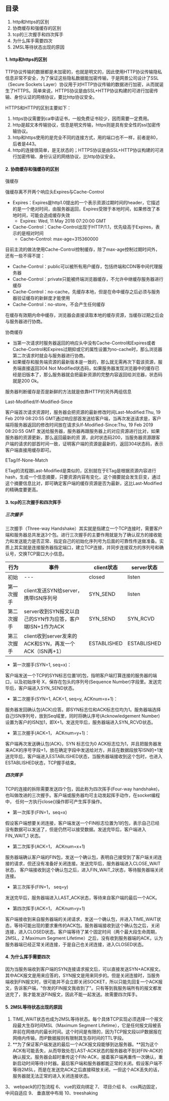 ## 目录

1. http和https的区别
2. 协商缓存和强缓存的区别
3. tcp的三次握手和四次挥手
4. 为什么挥手需要四次
5. 2MSL等待状态出现的原因

#### 1. http和https的区别

TTP协议传输的数据都是未加密的，也就是明文的，因此使用HTTP协议传输隐私信息非常不安全，为了保证这些隐私数据能加密传输，于是网景公司设计了SSL（Secure Sockets Layer）协议用于对HTTP协议传输的数据进行加密，从而就诞生了HTTPS。简单来说，HTTPS协议是由SSL+HTTP协议构建的可进行加密传输、身份认证的网络协议，要比http协议安全。

HTTPS和HTTP的区别主要如下：

1. https协议需要到ca申请证书，一般免费证书较少，因而需要一定费用。
2. http是超文本传输协议，信息是明文传输，https则是具有安全性的ssl加密传输协议。
3. http和https使用的是完全不同的连接方式，用的端口也不一样，前者是80，后者是443。
4. http的连接很简单，是无状态的；HTTPS协议是由SSL+HTTP协议构建的可进行加密传输、身份认证的网络协议，比http协议安全。

#### 2. 协商缓存和强缓存的区别

强缓存

强缓存离不开两个响应头Expires与Cache-Control

- Expires：Expires是http1.0提出的⼀个表示资源过期时间的header，它描述的是⼀个绝对时间，由服务器返回，Expires受限于本地时间，如果修改了本地时间，可能会造成缓存失效
    - Expires: Wed, 11 May 2018 07:20:00 GMT
- Cache-Control：Cache-Control出现于HTTP/1.1，优先级⾼于Expires，表示的是相对时间
    - Cache-Control: max-age=315360000

⽬前主流的做法使⽤Cache-Control控制缓存，除了max-age控制过期时间外，还有⼀些不得不提：

- Cache-Control：public可以被所有⽤户缓存，包括终端和CDN等中间代理服务器
- Cache-Control：private只能被终端浏览器缓存，不允许中继缓存服务器进⾏缓存
- Cache-Control：no-cache，先缓存本地，但是在命中缓存之后必须与服务器验证缓存的新鲜度才能使⽤
- Cache-Control：no-store，不会产⽣任何缓存

在缓存有效期内命中缓存，浏览器会直接读取本地的缓存资源，当缓存过期之后会与服务器进⾏协商。

协商缓存

- 当第⼀次请求时服务器返回的响应头中没有Cache-Control和Expires或者Cache-Control和Expires过期抑或它的属性设置为no-cache时，那么浏览器第⼆次请求时就会与服务器进⾏协商。
- 如果缓存和服务端资源的最新版本是⼀致的，那么就⽆需再次下载该资源，服务端直接返回304 Not Modified状态码，如果服务器发现浏览器中的缓存已经是旧版本了，那么服务器就会把最新资源的完整内容返回给浏览器，状态码就是200 Ok。

服务器判断缓存是否是新鲜的⽅法就是依靠HTTP的另外两组信息

Last-Modified/If-Modified-Since

客户端⾸次请求资源时，服务器会把资源的最新修改时间Last-Modified:Thu, 19 Feb 2019 08:20:55 GMT通过响应部⾸发送给客户端，当再次发送请求是，客户端将服务器返回的修改时间放在请求头If-Modified-Since:Thu, 19 Feb 2019 08:20:55 GMT 发送给服务器，服务器再跟服务器上的对应资源进⾏⽐对，如果服务器的资源更新，那么返回最新的资
源，此时状态码200，当服务器资源跟客户端的请求的部⾸时间⼀致，证明客户端的资源是最新的，返回304状态码，表示客户端直接⽤缓存即可。

ETag/If-None-Match

ETag的流程跟Last-Modified是类似的，区别就在于ETag是根据资源内容进⾏hash，⽣成⼀个信息摘要，只要资源内容有变化，这个摘要就会发⽣巨变，通过这个摘要信息⽐对，即可确定客户端的缓存资源是否为最新，这⽐Last-Modified的精确度要更⾼。

#### 3. tcp的三次握手和四次挥手

##### 三次握手

三次握手（Three-way Handshake）其实就是指建立一个TCP连接时，需要客户端和服务器总共发送3个包。进行三次握手的主要作用就是为了确认双方的接收能力和发送能力是否正常、指定自己的初始化序列号为后面的可靠性传送做准备。实质上其实就是连接服务器指定端口，建立TCP连接，并同步连接双方的序列号和确认号，交换TCP窗口大小信息。

| 行为 | 事件 | client状态 | server状态 |
| -- | -- | -- | -- |
| 初始 | --- | closed | listen |
| 第一次握手 | client发送SYN给server，携带ISN序列号 | SYN_SEND | listen |
| 第二次握手 | server收到SYN报文以自己的SYN作为应答，客户端ISN+1作为ACK | SYN_SEND | SYN_RCVD |
| 第三次握手 | client收到server发来的ACK和SYN，再发一个ACK（ISN再+1） | ESTABLISHED | ESTABLISHED |

- 第⼀次握⼿(SYN=1, seq=x)：

客户端发送⼀个TCP的SYN标志位置1的包，指明客户端打算连接的服务器的端⼝，以及初始序号 X，保存在包头的序列号(Sequence Number)字段⾥。发送完毕后，客户端进⼊SYN_SEND状态。

- 第⼆次握⼿(SYN=1, ACK=1, seq=y, ACKnum=x+1)：

服务器发回确认包(ACK)应答。即SYN标志位和ACK标志位均为1。服务器端选择⾃⼰ISN序列号，放到Seq域⾥，同时将确认序号(Acknowledgement Number)设置为客户的ISN加1，即X+1。发送完毕后，服务器端进⼊SYN_RCVD状态。

- 第三次握⼿(ACK=1， ACKnum=y+1)：

客户端再次发送确认包(ACK)，SYN 标志位为0 ACK标志位为1，并且把服务器发来ACK的序号字段+1，放在确定字段中发送给对⽅，并且在数据段放写ISN的+1发送完毕后，客户端进⼊ESTABLISHED状态，当服务器端接收到这个包时，也进⼊ESTABLISHED状态，TCP握⼿结束。

##### 四次挥手

TCP的连接的拆除需要发送四个包，因此称为四次挥⼿(Four-way handshake)，也叫做改进的三次握⼿。客户端或服务器均可主动发起挥⼿动作，在socket编程中， 任何⼀⽅执⾏close()操作即可产⽣挥⼿操作。

- 第⼀次挥⼿(FIN=1，seq=x)

假设客户端想要关闭连接，客户端发送⼀个FIN标志位置为1的包，表示⾃⼰已经没有数据可以发送了，但是仍然可以接受数据。发送完毕后，客户端进⼊FIN_WAIT_1 状态。

- 第⼆次挥⼿(ACK=1， ACKnum=x+1)

服务器端确认客户端的FIN包，发送⼀个确认包，表明⾃⼰接受到了客户端关闭连接的请求，但还没有准备好关闭连接。发送完毕后，服务器端进⼊CLOSE_WAIT状态， 客户端接收到这个确认包之后，进⼊FIN_WAIT_2状态，等待服务器端关闭连接。

- 第三次挥⼿(FIN=1， seq=y)

发送完毕后，服务器端进⼊LAST_ACK状态，等待来⾃客户端的最后⼀个ACK。

- 第四次挥⼿(ACK=1， ACKnum=y+1)

客户端接收到来⾃服务器端的关闭请求，发送⼀个确认包，并进⼊TIME_WAIT状态，等待可能出现的要求重传的ACK包。服务器端接收到这个确认包之后，关闭连接，进⼊CLOSED状态。客户端等待了某个固定时间（两个最⼤段⽣命周期，2MSL，2 Maximum Segment Lifetime）之后，没有收到服务器端的ACK，认为服务器端已经正常关闭连接，于是⾃⼰也关闭连接，进⼊CLOSED状态。

#### 4. 为什么挥手需要四次

因为当服务端收到客户端的SYN连接请求报文后，可以直接发送SYN+ACK报文。其中ACK报文是用来应答的，SYN报文是用来同步的。但是关闭连接时，当服务端收到FIN报文时，很可能并不会立即关闭SOCKET，所以只能先回复一个ACK报文，告诉客户端，"你发的FIN报文我收到了"。只有等到我服务端所有的报文都发送完了，我才能发送FIN报文，因此不能一起发送。故需要四次挥手。

#### 5. 2MSL等待状态出现的原因

1. TIME_WAIT状态也成为2MSL等待状态。每个具体TCP实现必须选择一个报文段最大生存时间MSL（Maximum Segment Lifetime），它是任何报文段被丢弃前在网络内的最长时间。这个时间是有限的，因为TCP报文段以IP数据报在网络内传输，而IP数据报则有限制其生存时间的TTL字段。
2. **为了保证客户端发送的最后一个ACK报文段能够到达服务器。**因为这个ACK有可能丢失，从而导致处在LAST-ACK状态的服务器收不到对FIN-ACK的确认报文。服务器会超时重传这个FIN-ACK，接着客户端再重传一次确认，重新启动时间等待计时器。最后客户端和服务器都能正常的关闭。假设客户端不等待2MSL，而是在发送完ACK之后直接释放关闭，一但这个ACK丢失的话，服务器就无法正常的进入关闭连接状态。



3、	webpack的打包流程
6、	vue的双向绑定
7、	项目介绍
8、	css两边固定，中间自适应
9、	垂直居中布局
10、treeshaking
